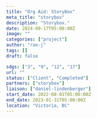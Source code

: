 ```yaml
---
title: "Org Aid: StoryBox"
meta_title: "storybox"
description: "Storybox."
date: 2024-09-17T05:00:00Z
image: ""
categories: ["project"]
author: "rae-j"
tags: []
draft: false

sdgs: ["3", "9", "12", "17"]
url: ""
status: ["Client", "Completed"]
partners: ["storybox"]
liaison: ["daniel-lindenberger"]
start_date: 2022-08-01T05:00:00Z
end_date: 2023-01-31T05:00:00Z
location: "Victoria, BC"
---
```

